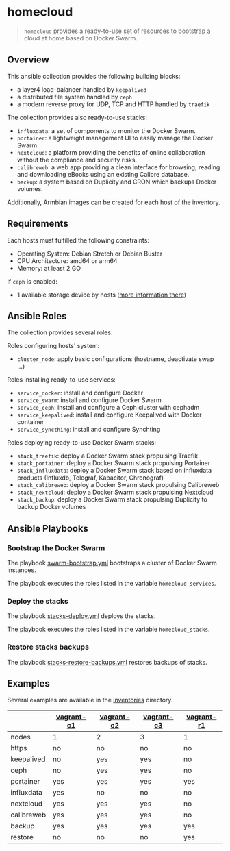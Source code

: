 # homecloud

> `homecloud` provides a ready-to-use set of resources to bootstrap a cloud at home based on Docker Swarm.

## Overview

This ansible collection provides the following building blocks:

- a layer4 load-balancer handled by `keepalived`
- a distributed file system handled by `ceph`
- a modern reverse proxy for UDP, TCP and HTTP handled by `traefik`

The collection provides also ready-to-use stacks:

- `influxdata`: a set of components to monitor the Docker Swarm.
- `portainer`: a lightweight management UI to easily manage the Docker Swarm.
- `nextcloud`: a platform providing the benefits of online collaboration without the compliance and security risks.
- `calibreweb`:  a web app providing a clean interface for browsing, reading and downloading eBooks using an existing Calibre database.
- `backup`: a system based on Duplicity and CRON which backups Docker volumes. 

Additionally, Armbian images can be created for each host of the inventory.

## Requirements

Each hosts must fulfilled the following constraints:

- Operating System: Debian Stretch or Debian Buster
- CPU Architecture: amd64 or arm64
- Memory: at least 2 GO

If `ceph` is enabled:

- 1 available storage device by hosts ([more information there](https://docs.ceph.com/docs/master/cephadm/install/#deploy-osds))

## Ansible Roles

The collection provides several roles.

Roles configuring hosts' system:

- `cluster_node`: apply basic configurations (hostname, deactivate swap ...)

Roles installing ready-to-use services:

- `service_docker`: install and configure Docker
- `service_swarm`: install and configure Docker Swarm
- `service_ceph`: install and configure a Ceph cluster with cephadm
- `service_keepalived`: install and configure Keepalived with Docker container
- `service_syncthing`: install and configure Synchting

Roles deploying ready-to-use Docker Swarm stacks:

- `stack_traefik`: deploy a Docker Swarm stack propulsing Traefik
- `stack_portainer`: deploy a Docker Swarm stack propulsing Portainer
- `stack_influxdata`: deploy a Docker Swarm stack based on influxdata products (Influxdb, Telegraf, Kapacitor, Chronograf)
- `stack_calibreweb`: deploy a Docker Swarm stack propulsing Calibreweb
- `stack_nextcloud`: deploy a Docker Swarm stack propulsing Nextcloud
- `stack_backup`: deploy a Docker Swarm stack propulsing Duplicity to backup Docker volumes

## Ansible Playbooks

### Bootstrap the Docker Swarm

The playbook [swarm-bootstrap.yml](playbooks/swarm-bootstrap.yml) bootstraps a cluster of Docker Swarm instances.

The playbook executes the roles listed in the variable `homecloud_services`.

### Deploy the stacks

The playbook [stacks-deploy.yml](playbooks/stacks-deploy.yml) deploys the stacks.

The playbook executes the roles listed in the variable `homecloud_stacks`.

### Restore stacks backups

The playbook [stacks-restore-backups.yml](playbooks/stacks-restore-backup.yml) restores backups of stacks.

## Examples

Several examples are available in the [inventories](./inventories) directory.

| |[vagrant-c1]|[vagrant-c2]|[vagrant-c3]|[vagrant-r1]|
|---|---|---|---|---|
|nodes|1|2|3|1|
|https|no|no|no|no|
|keepalived|no|yes|yes|no|
|ceph|no|yes|yes|no|
|portainer|yes|yes|yes|yes|
|influxdata|yes|no|no|no|
|nextcloud|yes|yes|yes|no|
|calibreweb|yes|yes|yes|no|
|backup|yes|yes|yes|yes|
|restore|no|no|no|yes|

[vagrant-c1]: inventories/vagrant-c1/README.md
[vagrant-c2]: inventories/vagrant-c2/README.md
[vagrant-c3]: inventories/vagrant-c3/README.md
[vagrant-r1]: inventories/vagrant-r1/README.md

